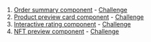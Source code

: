 1. [Order summary component]() - [Challenge](https://www.frontendmentor.io/challenges/order-summary-component-QlPmajDUj)
2. [Product preview card component](./product-preview-card-component) - [Challenge](https://www.frontendmentor.io/solutions/product-preview-card-component-UytDN6E0Lg)   
3. [Interactive rating component](./interactive-rating-component) - [Challenge](https://www.frontendmentor.io/challenges/interactive-rating-component-koxpeBUmI) 
4. [NFT preview component](./nft-preview-card-component) - [Challenge](https://www.frontendmentor.io/challenges/nft-preview-card-component-SbdUL_w0U/hub/nft-preview-card-component-EuxJGHaFt7)
